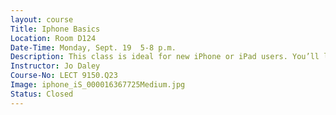 ```yaml
---
layout: course
Title: Iphone Basics
Location: Room D124
Date-Time: Monday, Sept. 19  5-8 p.m.
Description: This class is ideal for new iPhone or iPad users. You’ll learn how to set up and use an iPhone. Soon after, you can use it to make your life easier, more efficient and fun. We’ll cover basic features and functions including activating a new device, installing iTunes, setting up and synchronizing the device, configuring iCloud, setting up email accounts, downloading and arranging apps, and rebooting. Bring your device, logins and passwords to class.
Instructor: Jo Daley
Course-No: LECT 9150.Q23
Image: iphone_iS_000016367725Medium.jpg
Status: Closed
---
```

